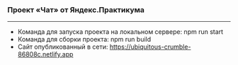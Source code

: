 ### Проект «Чат» от Яндекс.Практикума
---

- Команда для запуска проекта на локальном сервере: npm run start
- Команда для сборки проекта: npm run build
- Сайт опубликованный в сети: https://ubiquitous-crumble-86808c.netlify.app
